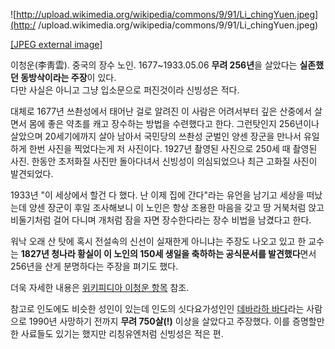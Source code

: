 ![http://upload.wikimedia.org/wikipedia/commons/9/91/Li_chingYuen.jpeg](http:/
/upload.wikimedia.org/wikipedia/commons/9/91/Li_chingYuen.jpeg)

[[JPEG external
image]](http://upload.wikimedia.org/wikipedia/commons/9/91/Li_chingYuen.jpeg)

  
이청운(李靑雲). 중국의 장수 노인. 1677~1933.05.06 **무려 256년**을 살았다는 **실존했던 동방삭이라는 주장**이 있다.  
다만 사실은 아니고 그냥 입소문으로 퍼진것이라 신빙성은 적다.

대체로 1677년 쓰촨성에서 태어난 걸로 알려진 이 사람은 어려서부터 깊은 산중에서 살면서 몸에 좋은 약초를 캐고 장수하는 방법을 수련했다고
한다. 그런탓인지 256년이나 살았으며 20세기에까지 살아 남아서 국민당의 쓰촨성 군벌인 양센 장군을 만나서 유일하게 한번 사진을 찍었다는게
저 사진이다. 1927년 촬영된 사진으로 250세 때 촬영된 사진. 한동안 초저화질 사진만 돌아다녀서 신빙성이 의심되었으나 최근 고화질
사진이 발견되었다.

1933년 "이 세상에서 할건 다 했다. 난 이제 집에 간다"라는 유언을 남기고 세상을 떠났는데 양센 장군이 후일 조사해보니 이 노인은 항상
조용한 마음을 갖고 땅 거북처럼 앉고 비둘기처럼 걸어 다니며 개처럼 잠을 자면 장수한다라는 장수 비법을 남겼다고 한다.

워낙 오래 산 탓에 혹시 전설속의 신선이 실재한게 아니냐는 주장도 나오고 있고 한 교수는 **1827년 청나라 황실이 이 노인의 150세
생일을 축하하는 공식문서를 발견했다**면서 256년을 산게 분명하다는 주장을 펴기도 했다.

더욱 자세한 내용은 [위키피디아 이청운 항목](http://en.wikipedia.org/wiki/Li_Ching-Yuen) 참조.

참고로 인도에도 비슷한 성인이 있는데 인도의 싯다요가성인인 [데바라하
바다](http://www.amazingabilities.com/amaze7a.html)라는 사람으로 1990년 사망하기 전까지 **무려
750살(!)** 이상을 살았다고 주장했다. 이를 증명할만한 사료들도 있기는 했지만 리칭유엔처럼 신빙성은 적은 편.

